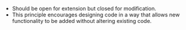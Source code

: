 * Should be open for extension but closed for modification.
* This principle encourages designing code in a way that allows new functionality to be added without altering existing code.
